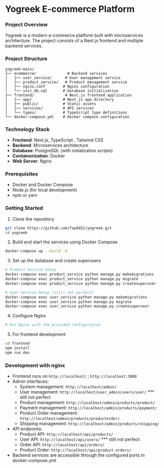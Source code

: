 # Yogreek E-commerce Platform

### Project Overview
Yogreek is a modern e-commerce platform built with microservices architecture. The project consists of a Next.js frontend and multiple backend services.

### Project Structure
```
yogreek-main/
├── ecommerce/              # Backend services
│   ├── user_service/      # User management service
│   ├── product_service/   # Product management service
│   ├── nginx.conf        # Nginx configuration
│   └── init_db.sql       # Database initialization
├── frontend/              # Next.js frontend application
│   ├── app/              # Next.js app directory
│   ├── public/           # Static assets
│   ├── services/         # API services
│   └── types/            # TypeScript type definitions
└── docker-compose.yml    # Docker compose configuration
```

### Technology Stack
- **Frontend**: Next.js, TypeScript , Tailwind CSS
- **Backend**: Microservices architecture
- **Database**: PostgreSQL (with initialization scripts)
- **Containerization**: Docker
- **Web Server**: Nginx

### Prerequisites
- Docker and Docker Compose
- Node.js (for local development)
- npm or yarn

### Getting Started
1. Clone the repository
```bash
git clone https://github.com/fay8451/yogreek.git
cd yogreek
```

2. Build and start the services using Docker Compose
```bash
docker-compose up --build -d
```

3. Set up the database and create superusers
```bash
# Product Service Setup
docker-compose exec product_service python manage.py makemigrations
docker-compose exec product_service python manage.py migrate
docker-compose exec product_service python manage.py createsuperuser

# User Service Setup (still not perfect)
docker-compose exec user_service python manage.py makemigrations
docker-compose exec user_service python manage.py migrate
docker-compose exec user_service python manage.py createsuperuser
```

4. Configure Nginx
```bash
# Run Nginx with the provided configuration
```

5. For frontend development
```bash
cd frontend
npm install
npm run dev
```

### Development with nginx
- Frontend runs on `http://localhost/` ; `http://localhost:3000`
- Admin interfaces:
  - System management: `http://localhost/admin/`
  - User management: `http://localhost/user_admin/users/user/` *** still not perfect
  - Product management: `http://localhost/admin/products/product/`
  - Payment management: `http://localhost/admin/products/payment/`
  - Product Order management: `http://localhost/admin/products/productorder/`
  - Shipping management: `http://localhost/admin/products/shipping/`
- API endpoints:
  - Product API: `http://localhost/api/products/`
  - User API: `http://localhost/api/users/` *** still not perfect
  - Order API: `http://localhost/api/orders/`
  - Product Order: `http://localhost/api/product-orders/`
- Backend services are accessible through the configured ports in docker-compose.yml
